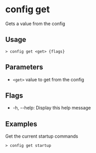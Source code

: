 # config get
Gets a value from the config

## Usage
```shell
> config get <get> {flags} 
 ```

## Parameters
* `<get>` value to get from the config

## Flags
* -h, --help: Display this help message

## Examples
  Get the current startup commands
```shell
> config get startup
 ```

